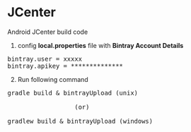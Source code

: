 # JCenter
Android JCenter build code

1. config <b>local.properties</b> file with <b> Bintray Account Details </b>
<pre>
bintray.user = xxxxx
bintray.apikey = **************
</pre>

2. Run following command 
<pre>
gradle build & bintrayUpload (unix)

                  (or)

gradlew build & bintrayUpload (windows)
</pre>


